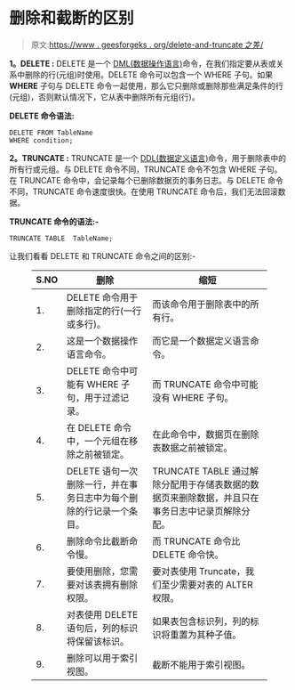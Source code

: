 # 删除和截断的区别

> 原文:[https://www . geesforgeks . org/delete-and-truncate 之差/](https://www.geeksforgeeks.org/difference-between-delete-and-truncate/)

**1。DELETE :**
DELETE 是一个 [DML(数据操作语言)](https://www.geeksforgeeks.org/difference-between-ddl-and-dml-in-dbms/)命令，在我们指定要从表或关系中删除的行(元组)时使用。DELETE 命令可以包含一个 WHERE 子句。如果 **WHERE** 子句与 DELETE 命令一起使用，那么它只删除或删除那些满足条件的行(元组)，否则默认情况下，它从表中删除所有元组(行)。

**DELETE 命令语法:**

```
DELETE FROM TableName 
WHERE condition; 
```

**2。TRUNCATE :**
TRUNCATE 是一个 [DDL(数据定义语言)](https://www.geeksforgeeks.org/difference-between-ddl-and-dml-in-dbms/)命令，用于删除表中的所有行或元组。与 DELETE 命令不同，TRUNCATE 命令不包含 WHERE 子句。在 TRUNCATE 命令中，会记录每个已删除数据页的事务日志。与 DELETE 命令不同，TRUNCATE 命令速度很快。在使用 TRUNCATE 命令后，我们无法回滚数据。

**TRUNCATE 命令的语法:-**

```
TRUNCATE TABLE  TableName; 
```

让我们看看 DELETE 和 TRUNCATE 命令之间的区别:-

<figure class="table">

| S.NO | 删除 | 缩短 |
| --- | --- | --- |
| 1. | DELETE 命令用于删除指定的行(一行或多行)。 | 而该命令用于删除表中的所有行。 |
| 2. | 这是一个数据操作语言命令。 | 而它是一个数据定义语言命令。 |
| 3. | DELETE 命令中可能有 WHERE 子句，用于过滤记录。 | 而 TRUNCATE 命令中可能没有 WHERE 子句。 |
| 4. | 在 DELETE 命令中，一个元组在移除之前被锁定。 | 在此命令中，数据页在删除表数据之前被锁定。 |
| 5. | DELETE 语句一次删除一行，并在事务日志中为每个删除的行记录一个条目。 | TRUNCATE TABLE 通过解除分配用于存储表数据的数据页来删除数据，并且只在事务日志中记录页解除分配。 |
| 6. | 删除命令比截断命令慢。 | 而 TRUNCATE 命令比 DELETE 命令快。 |
| 7. | 要使用删除，您需要对该表拥有删除权限。 | 要对表使用 Truncate，我们至少需要对表的 ALTER 权限。 |
| 8. | 对表使用 DELETE 语句后，列的标识将保留该标识。 | 如果表包含标识列，列的标识将重置为其种子值。 |
| 9. | 删除可以用于索引视图。 | 截断不能用于索引视图。 |

</figure>